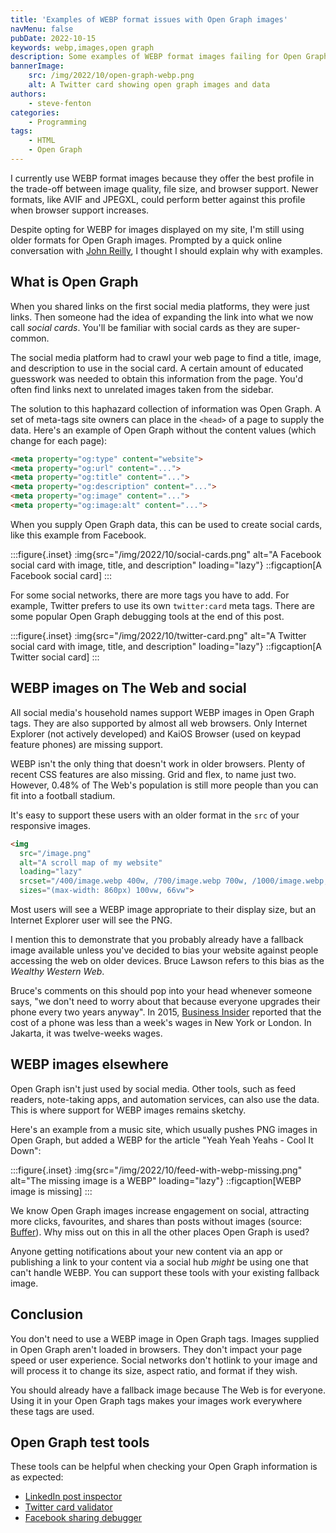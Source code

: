 ```yaml
---
title: 'Examples of WEBP format issues with Open Graph images'
navMenu: false
pubDate: 2022-10-15
keywords: webp,images,open graph
description: Some examples of WEBP format images failing for Open Graph uses and what to do to fix it.
bannerImage:
    src: /img/2022/10/open-graph-webp.png
    alt: A Twitter card showing open graph images and data
authors:
    - steve-fenton
categories:
    - Programming
tags:
    - HTML
    - Open Graph
---
```


I currently use WEBP format images because they offer the best profile in the trade-off between image quality, file size, and browser support. Newer formats, like AVIF and JPEGXL, could perform better against this profile when browser support increases.

Despite opting for WEBP for images displayed on my site, I'm still using older formats for Open Graph images. Prompted by a quick online conversation with [John Reilly](https://blog.johnnyreilly.com/), I thought I should explain why with examples.

## What is Open Graph

When you shared links on the first social media platforms, they were just links. Then someone had the idea of expanding the link into what we now call *social cards*. You'll be familiar with social cards as they are super-common.

The social media platform had to crawl your web page to find a title, image, and description to use in the social card. A certain amount of educated guesswork was needed to obtain this information from the page. You'd often find links next to unrelated images taken from the sidebar.

The solution to this haphazard collection of information was Open Graph. A set of meta-tags site owners can place in the `<head>` of a page to supply the data. Here's an example of Open Graph without the content values (which change for each page):

```html
<meta property="og:type" content="website">
<meta property="og:url" content="...">
<meta property="og:title" content="...">
<meta property="og:description" content="...">
<meta property="og:image" content="...">
<meta property="og:image:alt" content="...">
```

When you supply Open Graph data, this can be used to create social cards, like this example from Facebook.

:::figure{.inset}
:img{src="/img/2022/10/social-cards.png" alt="A Facebook social card with image, title, and description" loading="lazy"}
::figcaption[A Facebook social card]
:::

For some social networks, there are more tags you have to add. For example, Twitter prefers to use its own `twitter:card` meta tags. There are some popular Open Graph debugging tools at the end of this post.

:::figure{.inset}
:img{src="/img/2022/10/twitter-card.png" alt="A Twitter social card with image, title, and description" loading="lazy"}
::figcaption[A Twitter social card]
:::

## WEBP images on The Web and social

All social media's household names support WEBP images in Open Graph tags. They are also supported by almost all web browsers. Only Internet Explorer (not actively developed) and KaiOS Browser (used on keypad feature phones) are missing support.

WEBP isn't the only thing that doesn't work in older browsers. Plenty of recent CSS features are also missing. Grid and flex, to name just two. However, 0.48% of The Web's population is still more people than you can fit into a football stadium.

It's easy to support these users with an older format in the `src` of your responsive images.

```html
<img
  src="/image.png"
  alt="A scroll map of my website"
  loading="lazy"
  srcset="/400/image.webp 400w, /700/image.webp 700w, /1000/image.webp, 1000w"
  sizes="(max-width: 860px) 100vw, 66vw">
```

Most users will see a WEBP image appropriate to their display size, but an Internet Explorer user will see the PNG.

I mention this to demonstrate that you probably already have a fallback image available unless you've decided to bias your website against people accessing the web on older devices. Bruce Lawson refers to this bias as the <em>Wealthy Western Web</em>.

Bruce's comments on this should pop into your head whenever someone says, "we don't need to worry about that because everyone upgrades their phone every two years anyway". In 2015, [Business Insider](https://www.businessinsider.com/iphone-price-vs-average-hourly-wage-worldwide-2015-9) reported that the cost of a phone was less than a week's wages in New York or London. In Jakarta, it was twelve-weeks wages.

## WEBP images elsewhere

Open Graph isn't just used by social media. Other tools, such as feed readers, note-taking apps, and automation services, can also use the data. This is where support for WEBP images remains sketchy.

Here's an example from a music site, which usually pushes PNG images in Open Graph, but added a WEBP for the article "Yeah Yeah Yeahs - Cool It Down":

:::figure{.inset}
:img{src="/img/2022/10/feed-with-webp-missing.png" alt="The missing image is a WEBP" loading="lazy"}
::figcaption[WEBP image is missing]
:::

We know Open Graph images increase engagement on social, attracting more clicks, favourites, and shares than posts without images (source: [Buffer](https://buffer.com/resources/the-power-of-twitters-new-expanded-images-and-how-to-make-the-most-of-it/)). Why miss out on this in all the other places Open Graph is used?

Anyone getting notifications about your new content via an app or publishing a link to your content via a social hub <em>might</em> be using one that can't handle WEBP. You can support these tools with your existing fallback image.

## Conclusion

You don't need to use a WEBP image in Open Graph tags. Images supplied in Open Graph aren't loaded in browsers. They don't impact your page speed or user experience. Social networks don't hotlink to your image and will process it to change its size, aspect ratio, and format if they wish.

You should already have a fallback image because The Web is for everyone. Using it in your Open Graph tags makes your images work everywhere these tags are used.

## Open Graph test tools

These tools can be helpful when checking your Open Graph information is as expected:

- [LinkedIn post inspector](https://www.linkedin.com/post-inspector/)
- [Twitter card validator](https://cards-dev.twitter.com/validator)
- [Facebook sharing debugger](https://developers.facebook.com/tools/debug/)